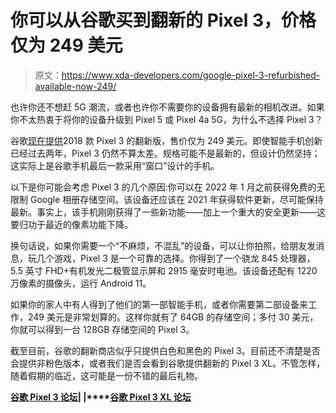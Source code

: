 # 你可以从谷歌买到翻新的 Pixel 3，价格仅为 249 美元

> 原文：<https://www.xda-developers.com/google-pixel-3-refurbished-available-now-249/>

也许你还不想赶 5G 潮流，或者也许你不需要你的设备拥有最新的相机改进。如果你不太热衷于将你的设备升级到 Pixel 5 或 Pixel 4a 5G，为什么不选择 Pixel 3？

谷歌[现在提供](https://store.google.com/magazine/refurbished_devices)2018 款 Pixel 3 的翻新版，售价仅为 249 美元。即使智能手机创新已经过去两年，Pixel 3 仍然不算太差。规格可能不是最新的，但设计仍然坚持；这实际上是谷歌手机最后一款采用“窗口”设计的手机。

以下是你可能会考虑 Pixel 3 的几个原因:你可以在 2022 年 1 月之前获得免费的无限制 Google 相册存储空间。该设备还应该在 2021 年获得软件更新，尽可能保持最新。事实上，该手机刚刚获得了一些新功能——加上一个重大的安全更新——这要归功于最近的像素功能下降。

换句话说，如果你需要一个“不麻烦，不混乱”的设备，可以让你拍照，给朋友发消息，玩几个游戏，Pixel 3 是一个可靠的选择。你得到了一个骁龙 845 处理器，5.5 英寸 FHD+有机发光二极管显示屏和 2915 毫安时电池。该设备还配有 1220 万像素的摄像头，运行 Android 11。

如果你的家人中有人得到了他们的第一部智能手机，或者你需要第二部设备来工作，249 美元是非常划算的。这样你就有了 64GB 的存储空间；多付 30 美元，你就可以得到一台 128GB 存储空间的 Pixel 3。

截至目前，谷歌的翻新商店似乎只提供白色和黑色的 Pixel 3。目前还不清楚是否会提供非粉色版本，或者我们是否会看到谷歌提供翻新的 Pixel 3 XL。不管怎样，随着假期的临近，这可能是一份不错的最后礼物。

**[谷歌 Pixel 3 论坛](https://forum.xda-developers.com/c/google-pixel-3.8236/)| |****[谷歌 Pixel 3 XL 论坛](https://forum.xda-developers.com/c/google-pixel-3-xl.8243/)**